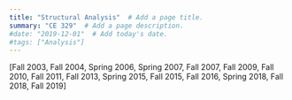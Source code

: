 ```yaml
---
title: "Structural Analysis"  # Add a page title.
summary: "CE 329"  # Add a page description.
#date: "2019-12-01"  # Add today's date.
#tags: ["Analysis"]
---
```

 [Fall 2003, Fall 2004, Spring 2006, Spring 2007, Fall 2007, Fall 2009, Fall 2010, Fall 2011, Fall 2013, Spring 2015, Fall 2015, Fall 2016, Spring 2018, Fall 2018, Fall 2019]